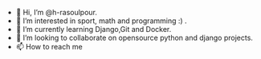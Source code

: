 - 👋 Hi, I’m @h-rasoulpour.
- 👀 I’m interested in sport, math and programming :) .
- 🌱 I’m currently learning Django,Git and Docker.
- 💞️ I’m looking to collaborate on opensource python and django projects.
- 📫 How to reach me 

<!---
h-rasoulpour/h-rasoulpour is a ✨ special ✨ repository because its `README.md` (this file) appears on your GitHub profile.
You can click the Preview link to take a look at your changes.
--->
